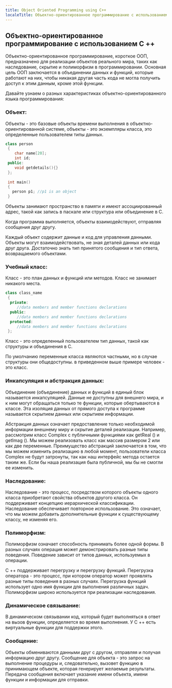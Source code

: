 ```yaml
---
title: Object Oriented Programming using C++
localeTitle: Объектно-ориентированное программирование с использованием C ++
---
```

## Объектно-ориентированное программирование с использованием C ++

Объектно-ориентированное программирование, короткое ООП, предназначено для реализации объектов реального мира, таких как наследование, скрытие и полиморфизм в программировании. Основная цель ООП заключается в объединении данных и функций, которые работают на них, чтобы никакая другая часть кода не могла получить доступ к этим данным, кроме этой функции.

Давайте узнаем о разных характеристиках объектно-ориентированного языка программирования:

### Объект:

Объекты - это базовые объекты времени выполнения в объектно-ориентированной системе, объекты - это экземпляры класса, это определенные пользователем типы данных.

```cpp
class person 
 { 
    char name[20]; 
    int id; 
 public: 
    void getdetails(){} 
 }; 
 
 int main() 
 { 
   person p1; //p1 is an object 
 } 
```

Объекты занимают пространство в памяти и имеют ассоциированный адрес, такой как запись в паскале или структура или объединение в C.

Когда программа выполняется, объекты взаимодействуют, отправляя сообщения друг другу.

Каждый объект содержит данные и код для управления данными. Объекты могут взаимодействовать, не зная деталей данных или кода друг друга. Достаточно знать тип принятого сообщения и тип ответа, возвращаемого объектами.

### Учебный класс:

Класс - это план данных и функций или методов. Класс не занимает никакого места.

```cpp
class class_name 
 { 
  private: 
     //data members and member functions declarations 
  public: 
     //data members and member functions declarations 
  protected: 
     //data members and member functions declarations 
 }; 
```

Класс - это определенный пользователем тип данных, такой как структуры и объединения в C.

По умолчанию переменные класса являются частными, но в случае структуры они общедоступны. в приведенном выше примере человек - это класс.

### Инкапсуляция и абстракция данных:

Объединение (объединение) данных и функций в единый блок называется инкапсуляцией. Данные не доступны для внешнего мира, и к ним могут обращаться только те функции, которые обертываются в классе. Эта изоляция данных от прямого доступа к программе называется скрытием данных или скрытием информации.

Абстракция данных означает предоставление только необходимой информации внешнему миру и скрытие деталей реализации. Например, рассмотрим класс Complex с публичными функциями как getReal () и getImag (). Мы можем реализовать класс как массив размером 2 или как две переменные. Преимущество абстракций заключается в том, что мы можем изменить реализацию в любой момент, пользователи класса Complex не будут затронуты, так как наш интерфейс метода остается таким же. Если бы наша реализация была публичной, мы бы не смогли ее изменить.

### Наследование:

Наследование - это процесс, посредством которого объекты одного класса приобретают свойства объектов другого класса. Он поддерживает концепцию иерархической классификации. Наследование обеспечивает повторное использование. Это означает, что мы можем добавить дополнительные функции к существующему классу, не изменяя его.

### Полиморфизм:

Полиморфизм означает способность принимать более одной формы. В разных случаях операция может демонстрировать разные типы поведения. Поведение зависит от типов данных, используемых в операции.

C ++ поддерживает перегрузку и перегрузку функций. Перегрузка оператора - это процесс, при котором оператор может проявлять разные типы поведения в разных случаях. Перегрузка функций использует одно имя функции для выполнения различных задач. Полиморфизм широко используется при реализации наследования.

### Динамическое связывание:

В динамическом связывании код, который будет выполняться в ответ на вызов функции, определяется во время выполнения. У C ++ есть виртуальные функции для поддержки этого.

### Сообщение:

Объекты обмениваются данными друг с другом, отправляя и получая информацию друг другу. Сообщение для объекта - это запрос на выполнение процедуры и, следовательно, вызовет функцию в принимающем объекте, которая генерирует желаемые результаты. Передача сообщения включает указание имени объекта, имени функции и информации для отправки.